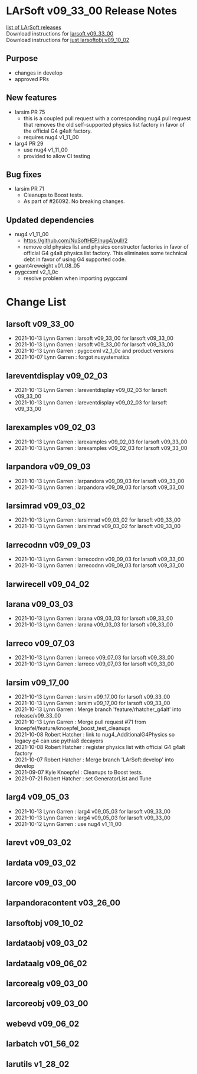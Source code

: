 # LArSoft v09_33_00 Release Notes



[list of LArSoft releases](LArSoft_release_list)  
Download instructions for [larsoft v09_33_00](http://scisoft.fnal.gov/scisoft/bundles/larsoft/v09_33_00/larsoft-v09_33_00.html)  
Download instructions for [just larsoftobj v09_10_02](http://scisoft.fnal.gov/scisoft/bundles/larsoftobj/v09_10_02/larsoftobj-v09_10_02.html)

## Purpose

-   changes in develop
-   approved PRs

## New features

-   larsim PR 75
    -   this is a coupled pull request with a corresponding nug4 pull request that removes the old self-supported physics list factory in favor of the official G4 g4alt factory.
    -   requires nug4 v1_11_00
-   larg4 PR 29
    -   use nug4 v1_11_00
    -   provided to allow CI testing

## Bug fixes

-   larsim PR 71
    -   Cleanups to Boost tests.
    -   As part of \#26092. No breaking changes.

## Updated dependencies

-   nug4 v1_11_00
    -   https://github.com/NuSoftHEP/nug4/pull/2
    -   remove old physics list and physics constructor factories in favor of official G4 g4alt physics list factory. This eliminates some technical debt in favor of using G4 supported code.
-   geant4reweight v01_08_05
-   pygccxml v2_1_0c
    -   resolve problem when importing pygccxml

# Change List

## larsoft v09_33_00

-   2021-10-13 Lynn Garren : larsoft v09_33_00 for larsoft v09_33_00
-   2021-10-13 Lynn Garren : larsoft v09_33_00 for larsoft v09_33_00
-   2021-10-13 Lynn Garren : pygccxml v2_1_0c and product versions
-   2021-10-07 Lynn Garren : forgot nusystematics

## lareventdisplay v09_02_03

-   2021-10-13 Lynn Garren : lareventdisplay v09_02_03 for larsoft v09_33_00
-   2021-10-13 Lynn Garren : lareventdisplay v09_02_03 for larsoft v09_33_00

## larexamples v09_02_03

-   2021-10-13 Lynn Garren : larexamples v09_02_03 for larsoft v09_33_00
-   2021-10-13 Lynn Garren : larexamples v09_02_03 for larsoft v09_33_00

## larpandora v09_09_03

-   2021-10-13 Lynn Garren : larpandora v09_09_03 for larsoft v09_33_00
-   2021-10-13 Lynn Garren : larpandora v09_09_03 for larsoft v09_33_00

## larsimrad v09_03_02

-   2021-10-13 Lynn Garren : larsimrad v09_03_02 for larsoft v09_33_00
-   2021-10-13 Lynn Garren : larsimrad v09_03_02 for larsoft v09_33_00

## larrecodnn v09_09_03

-   2021-10-13 Lynn Garren : larrecodnn v09_09_03 for larsoft v09_33_00
-   2021-10-13 Lynn Garren : larrecodnn v09_09_03 for larsoft v09_33_00

## larwirecell v09_04_02

## larana v09_03_03

-   2021-10-13 Lynn Garren : larana v09_03_03 for larsoft v09_33_00
-   2021-10-13 Lynn Garren : larana v09_03_03 for larsoft v09_33_00

## larreco v09_07_03

-   2021-10-13 Lynn Garren : larreco v09_07_03 for larsoft v09_33_00
-   2021-10-13 Lynn Garren : larreco v09_07_03 for larsoft v09_33_00

## larsim v09_17_00

-   2021-10-13 Lynn Garren : larsim v09_17_00 for larsoft v09_33_00
-   2021-10-13 Lynn Garren : larsim v09_17_00 for larsoft v09_33_00
-   2021-10-13 Lynn Garren : Merge branch 'feature/rhatcher_g4alt' into release/v09_33_00
-   2021-10-13 Lynn Garren : Merge pull request \#71 from knoepfel/feature/knoepfel_boost_test_cleanups
-   2021-10-08 Robert Hatcher : link to nug4_AdditionalG4Physics so legacy g4 can use pythia8 decayers
-   2021-10-08 Robert Hatcher : register physics list with official G4 g4alt factory
-   2021-10-07 Robert Hatcher : Merge branch 'LArSoft:develop' into develop
-   2021-09-07 Kyle Knoepfel : Cleanups to Boost tests.
-   2021-07-21 Robert Hatcher : set GeneratorList and Tune

## larg4 v09_05_03

-   2021-10-13 Lynn Garren : larg4 v09_05_03 for larsoft v09_33_00
-   2021-10-13 Lynn Garren : larg4 v09_05_03 for larsoft v09_33_00
-   2021-10-12 Lynn Garren : use nug4 v1_11_00

## larevt v09_03_02

## lardata v09_03_02

## larcore v09_03_00

## larpandoracontent v03_26_00

## larsoftobj v09_10_02

## lardataobj v09_03_02

## lardataalg v09_06_02

## larcorealg v09_03_00

## larcoreobj v09_03_00

## webevd v09_06_02

## larbatch v01_56_02

## larutils v1_28_02
